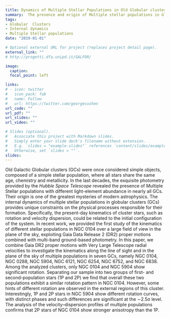 ```yaml
---
title: Dynamics of Multiple Stellar Populations in Old Globular clusters
summary:  The presence and origin of Multiple stellar populations in Globular Clusters is one of the greatest mysteries of modern astrophysics. 
tags: 
- Globular  Clusters
- Internal dynamics
- Multiple Stellar populations
date: "2019-01-01"

# Optional external URL for project (replaces project detail page).
external_link: ""
# http://progetti.dfa.unipd.it/GALFOR/

image:
  caption: 
  focal_point: left

links:
# - icon: twitter
#   icon_pack: fab
#   name: Follow
#   url: https://twitter.com/georgecushen
url_code: ""
url_pdf: ""
url_slides: ""
url_video: ""

# Slides (optional).
#   Associate this project with Markdown slides.
#   Simply enter your slide deck's filename without extension.
#   E.g. `slides = "example-slides"` references `content/slides/example-slides.md`.
#   Otherwise, set `slides = ""`.
slides: 
---
```


Old Galactic Globular clusters (GCs) were once considered simple objects, composed of a simple stellar population, where all stars share the same age, chemistry and metallicity. In the last decades, the exquisite photometry provided by the _Hubble Space Telescope_ revealed the presence of Multiple Stellar populations with different light-element abundance in nearly all GCs. Their origin is one of the greatest mysteries of modern astrophysics. 
The internal dynamics of multiple stellar populations in globular clusters (GCs) provides unique constraints on the
physical processes responsible for their formation. Specifically, the present-day kinematics of cluster stars, such as rotation and velocity dispersion, could be related to the initial configuration of the system. In recent work, we provided the first study of the kinematics of different stellar populations in NGC 0104 over a large field of view in
the plane of the sky, exploiting Gaia Data Release 2 (DR2) proper motions combined with multi-band ground-based photometry. In this paper, we combine Gaia DR2 proper motions with Very Large Telescope radial
velocities to investigate the kinematics along the line of sight and in the plane of the sky of multiple populations in
seven GCs, namely NGC 0104, NGC 0288, NGC 5904, NGC 6121, NGC 6254, NGC 6752, and NGC 6838. Among the analyzed clusters, only NGC 0104 and NGC 5904 show significant rotation. Separating our sample into
two groups of first- and second-population stars (1P and 2P) we find that overall these two populations exhibit a
similar rotation pattern in NGC 0104. However, some hints of different rotation are observed in the external
regions of this cluster. Interestingly, 1P and 2P stars in NGC 5904 show different rotation curves, with distinct
phases and such differences are significant at the ∼2.5σ level. The analysis of the velocity–dispersion profiles of
multiple populations confirms that 2P stars of NGC 0104 show stronger anisotropy than the 1P.